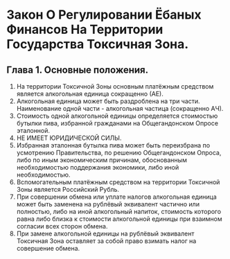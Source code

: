 # Закон О Регулировании Ёбаных Финансов На Территории Государства Токсичная Зона.

## Глава 1. Основные положения.

1. На территории Токсичной Зоны основным платёжным средством является алкогольная единица сокращенно (АЕ). 
2. Алкогольная единица может быть раздроблена на три части. Наименование одной части - алкогольная частица (сокращенно АЧ). 
3. Стоимость одной алкогольной единицы определяется стоимостью бутылки пива, избранной гражданами на Общегандонском Опросе эталонной. 
4. НЕ ИМЕЕТ ЮРИДИЧЕСКОЙ СИЛЫ.
5. Избранная эталонная бутылка пива может быть переизбрана по усмотрению Правительства, по решению Общегандонском Опроса, либо по иным экономическим причинам, обоснованным необходимостью поддержания экономики, либо иной необходимостью. 
6. Вспомогательным платёжным средством на территории Токсичной Зоны является Российский Рубль.
7. При совершении обмена или уплате налогов алкогольная единица может быть заменена на рублёвый эквивалент частично или полностью, либо на иной алкогольный напиток, стоимость которого равна либо близка к стоимости алкогольной единицы при взаимном согласии всех сторон обмена. 
8. При замене алкогольной единицы на рублёвый эквивалент Токсичная Зона оставляет за собой право взимать налог на совершение обмена. 
